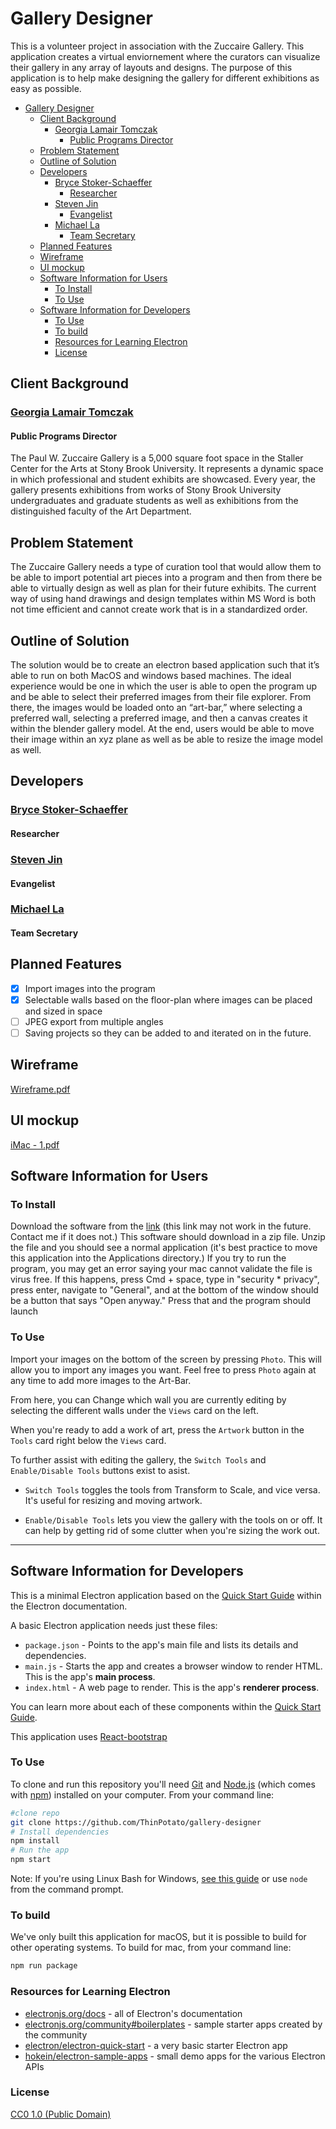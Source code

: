 # Gallery Designer
This is a volunteer project in association with the Zuccaire Gallery. This application creates a virtual enviornement where the curators can visualize their gallery in any array of layouts and designs. The purpose of this application is to help make designing the gallery for different exhibitions as easy as possible.
- [Gallery Designer](#gallery-designer)
  - [Client Background](#client-background)
    - [Georgia Lamair Tomczak](#georgia-lamair-tomczak)
      - [Public Programs Director](#public-programs-director)
  - [Problem Statement](#problem-statement)
  - [Outline of Solution](#outline-of-solution)
  - [Developers](#developers)
    - [Bryce Stoker-Schaeffer](#bryce-stoker-schaeffer)
      - [Researcher](#researcher)
    - [Steven Jin](#steven-jin)
      - [Evangelist](#evangelist)
    - [Michael La](#michael-la)
      - [Team Secretary](#team-secretary)
  - [Planned Features](#planned-features)
  - [Wireframe](#wireframe)
  - [UI mockup](#ui-mockup)
  - [Software Information for Users](#software-information-for-users)
    - [To Install](#to-install)
    - [To Use](#to-use)
  - [Software Information for Developers](#software-information-for-developers)
    - [To Use](#to-use-1)
    - [To build](#to-build)
    - [Resources for Learning Electron](#resources-for-learning-electron)
    - [License](#license)
## Client Background 
### [Georgia Lamair Tomczak](georgia.lamair@stonybrook.edu)
#### Public Programs Director
The Paul W. Zuccaire Gallery is a 5,000 square foot space in the Staller Center for the Arts at Stony Brook University. It represents a dynamic space in which professional and student exhibits are showcased. Every year, the gallery presents exhibitions from works of Stony Brook University undergraduates and graduate students as well as exhibitions from the distinguished faculty of the Art Department. 

## Problem Statement
The Zuccaire Gallery needs a type of curation tool that would allow them to be able to import potential art pieces into a program and then from there be able to virtually design as well as plan for their future exhibits. The current way of using hand drawings and design templates within MS Word is both not time efficient and cannot create work that is in a standardized order.

## Outline of Solution
The solution would be to create an electron based application such that it’s able to run on both MacOS and windows based machines. The ideal experience would be one in which the user is able to open the program up and be able to select their preferred images from their file explorer. From there, the images would be loaded onto an “art-bar,” where selecting a preferred wall, selecting a preferred image, and then a canvas creates it within the blender gallery model. At the end, users would be able to move their image within an xyz plane as well as be able to resize the image model as well.

## Developers
### [Bryce Stoker-Schaeffer](Bryce.stoker-schaeffer@stonybrook.edu)
#### Researcher

### [Steven Jin](steven.jin@stonybrook.edu)
#### Evangelist

### [Michael La](Michael.la@stonybrook.edu)
#### Team Secretary


## Planned Features
- [X] Import images into the program
- [X] Selectable walls based on the floor-plan where images can be placed and sized in space
- [ ] JPEG export from multiple angles 
- [ ] Saving projects so they can be added to and iterated on in the future.

## Wireframe
[Wireframe.pdf](https://github.com/ThinPotato/gallery-designer/files/8507543/Wireframe.pdf)

## UI mockup
[iMac - 1.pdf](https://github.com/ThinPotato/gallery-designer/files/8507545/iMac.-.1.pdf)

## Software Information for Users

### To Install
Download the software from the [link](https://drive.google.com/drive/u/1/folders/1hhe5qOMEIQD8GKVCyymCjRy-J_Txtcr1) (this link may not work in the future. Contact me if it does not.) This software should download in a zip file. Unzip the file and you should see a normal application (it's best practice to move this application into the Applications directory.) If you try to run the program, you may get an error saying your mac cannot validate the file is virus free. If this happens, press Cmd + space, type in "security * privacy", press enter, navigate to "General", and at the bottom of the window should be a button that says "Open anyway." Press that and the program should launch

### To Use
Import your images on the bottom of the screen by pressing `Photo`. This will allow you to import any images you want. Feel free to press `Photo` again at any time to add more images to the Art-Bar.

From here, you can Change which wall you are currently editing by selecting the different walls under the `Views` card on the left.

When you're ready to add a work of art, press the `Artwork` button in the `Tools` card right below the `Views` card.

To further assist with editing the gallery, the `Switch Tools` and `Enable/Disable Tools` buttons exist to asist.

- `Switch Tools` toggles the tools from Transform to Scale, and vice versa. It's useful for resizing and moving artwork.

- `Enable/Disable Tools` lets you view the gallery with the tools on or off. It can help by getting rid of some clutter when you're sizing the work out.

---

## Software Information for Developers
This is a minimal Electron application based on the [Quick Start Guide](https://electronjs.org/docs/latest/tutorial/quick-start) within the Electron documentation.

A basic Electron application needs just these files:

- `package.json` - Points to the app's main file and lists its details and dependencies.
- `main.js` - Starts the app and creates a browser window to render HTML. This is the app's **main process**.
- `index.html` - A web page to render. This is the app's **renderer process**.

You can learn more about each of these components within the [Quick Start Guide](https://electronjs.org/docs/latest/tutorial/quick-start).

This application uses [React-bootstrap](https://react-bootstrap.github.io/getting-started/introduction)

### To Use

To clone and run this repository you'll need [Git](https://git-scm.com) and [Node.js](https://nodejs.org/en/download/) (which comes with [npm](http://npmjs.com)) installed on your computer. From your command line:

```bash
#clone repo
git clone https://github.com/ThinPotato/gallery-designer
# Install dependencies
npm install
# Run the app
npm start
```

Note: If you're using Linux Bash for Windows, [see this guide](https://www.howtogeek.com/261575/how-to-run-graphical-linux-desktop-applications-from-windows-10s-bash-shell/) or use `node` from the command prompt.

### To build

We've only built this application for macOS, but it is possible to build for other operating systems. 
To build for mac, from your command line:
```bash
npm run package
```

### Resources for Learning Electron

- [electronjs.org/docs](https://electronjs.org/docs) - all of Electron's documentation
- [electronjs.org/community#boilerplates](https://electronjs.org/community#boilerplates) - sample starter apps created by the community
- [electron/electron-quick-start](https://github.com/electron/electron-quick-start) - a very basic starter Electron app
- [hokein/electron-sample-apps](https://github.com/hokein/electron-sample-apps) - small demo apps for the various Electron APIs

### License

[CC0 1.0 (Public Domain)](LICENSE.md)
